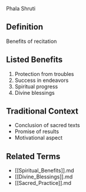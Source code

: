 Phala Shruti

## Definition

Benefits of recitation

## Listed Benefits

1. Protection from troubles
2. Success in endeavors
3. Spiritual progress
4. Divine blessings

## Traditional Context

- Conclusion of sacred texts
- Promise of results
- Motivational aspect

## Related Terms

- [[Spiritual_Benefits]].md
- [[Divine_Blessings]].md
- [[Sacred_Practice]].md